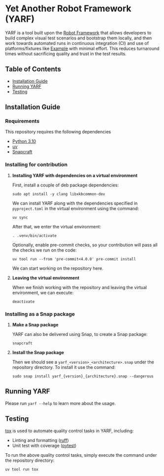# Yet Another Robot Framework (YARF)

YARF is a tool built upon the [Robot Framework](https://robotframework.org/)
that allows developers to build complex visual test scenarios and bootstrap them
locally, and then work towards automated runs in continuous integration (CI) and
use of platforms/fixtures like [Example](https://github.com/canonical/Example)
with minimal effort. This reduces turnaround times without sacrificing quality
and trust in the test results.

## Table of Contents

- [Installation Guide](#installation-guide)
- [Running YARF](#running-yarf)
- [Testing](#testing)

<a name="installation-guide"></a>

## Installation Guide

### Requirements

This repository requires the following dependencies

- [Python 3.10](https://www.python.org/downloads/release/python-31014/)
- [uv](https://docs.astral.sh/uv/)
- [Snapcraft](https://snapcraft.io/docs/installing-snapcraft)

### Installing for contribution

1. **Installing YARF with dependencies on a virtual environment**

   First, install a couple of deb package dependencies:

   ```
   sudo apt install -y clang libxkbcommon-dev
   ```

   We can install YARF along with the dependencies specified in
   `pyproject.toml` in the virtual environment using the command:

   ```
   uv sync
   ```

   After that, we enter the virtual environment:

   ```
   . .venv/bin/activate
   ```

   Optionally, enable pre-commit checks, so your contribution will pass all the checks
   we run on the code:

   ```
   uv tool run --from 'pre-commit<4.0.0' pre-commit install
   ```

   We can start working on the repository here.

1. **Leaving the virtual environment**

   When we finish working with the repository and leaving the virtual environment,
   we can execute:

   ```
   deactivate
   ```

### Installing as a Snap package

1. **Make a Snap package**

   YARF can also be delivered using Snap, to create a Snap package:

   ```
   snapcraft
   ```

1. **Install the Snap package**

   Then we should see a `yarf_<version>_<architecture>.snap` under
   the repository directory. To install it use the command:

   ```
   sudo snap install yarf_{version}_{architecture}.snap --dangerous
   ```

<a name="running-yarf"></a>

## Running YARF

Please run `yarf --help` to learn more about the usage.

<a name="testing"></a>

## Testing

[tox](https://tox.wiki/) is used to automate quality control tasks in YARF,
including:

- Linting and formatting ([ruff](https://docs.astral.sh/ruff/))
- Unit test with coverage ([pytest](https://docs.pytest.org/en/stable/))

To run the above quality control tasks, simply execute the command under
the repository directory:

```
uv tool run tox
```
